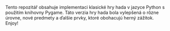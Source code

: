 Tento repozitář obsahuje implementaci klasické hry hada v jazyce Python s použitím knihovny Pygame. 
Táto verzia hry hada bola vylepšená o rôzne úrovne, nové predmety a ďalšie prvky, ktoré obohacujú herný zážitok.
Enjoy!

